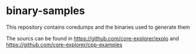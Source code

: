 # binary-samples

This repository contains coredumps and the binaries used to generate them

The sourcs can be found in https://github.com/core-explorer/explo and https://github.com/core-explorer/cpp-examples
